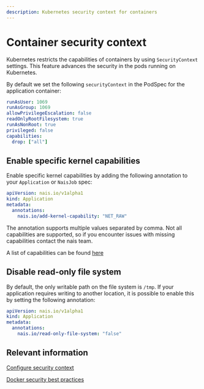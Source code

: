 ```yaml
---
description: Kubernetes security context for containers
---
```


# Container security context
Kubernetes restricts the capabilities of containers by using `SecurityContext` settings. This feature advances the security in the pods running on Kubernetes.

By default we set the following `securityContext` in the PodSpec for the application container:
```yaml
runAsUser: 1069
runAsGroup: 1069
allowPrivilegeEscalation: false
readOnlyRootFilesystem: true 
runAsNonRoot: true
privileged: false
capabilities:
  drop: ["all"]
```

## Enable specific kernel capabilities

Enable specific kernel capabilities by adding the following annotation to your `Application` or `NaisJob` spec:
```yaml
apiVersion: nais.io/v1alpha1
kind: Application
metadata:
  annotations:
    nais.io/add-kernel-capability: "NET_RAW"
```

The annotation supports multiple values separated by comma. 
Not all capabilities are supported, so if you encounter issues with missing capabilities contact the nais team.

A list of capabilities can be found [here](https://steflan-security.com/linux-privilege-escalation-exploiting-capabilities/)

## Disable read-only file system

By default, the only writable path on the file system is `/tmp`. 
If your application requires writing to another location, it is possible to enable this by setting the following annotation:

```yaml
apiVersion: nais.io/v1alpha1
kind: Application
metadata:
  annotations:
    nais.io/read-only-file-system: "false"
```

## Relevant information
[Configure security context](https://kubernetes.io/docs/tasks/configure-pod-container/security-context/)

[Docker security best practices](https://cheatsheetseries.owasp.org/cheatsheets/Docker_Security_Cheat_Sheet.html#rule-3-limit-capabilities-grant-only-specific-capabilities-needed-by-a-container)
